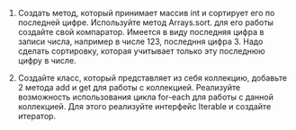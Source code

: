 1. Создать метод, который принимает массив int и сортирует его по последней цифре. Используйте метод Arrays.sort. для его работы 
создайте свой компаратор. Имеется в виду последняя цифра в записи числа, например в числе 123, последння цифра 3. 
Надо сделать сортировку, которая учитывает только эту последнюю цифру в числе.

2. Создайте класс, который представляет из себя коллекцию, добавьте 2 метода add и get для работы с коллекцией. 
Реализуйте возможность использования цикла for-each для работы с данной коллекцией. Для этого реализуйте интерфейс Iterable и 
создайте итератор.